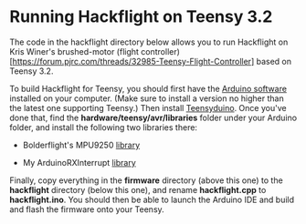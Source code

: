 # Running Hackflight on Teensy 3.2

The code in the hackflight directory below allows you to run Hackflight on Kris Winer's brushed-motor 
(flight controller)[https://forum.pjrc.com/threads/32985-Teensy-Flight-Controller]
based on Teensy 3.2.

To build Hackflight for Teensy, you should first have the 
[Arduino software](https://www.arduino.cc/en/Main/Software) installed on your computer.  (Make sure to install
a version no higher than the latest one supporting Teensy.) Then install 
[Teensyduino](http://www.pjrc.com/teensy/td_download.html). Once you've done that, find the
<b>hardware/teensy/avr/libraries</b> folder under your Arduino folder, and install the following two libraries
there:
<ul>
<li> Bolderflight's MPU9250 <a href="https://github.com/bolderflight/MPU9250">library</a>
<p><li> My ArduinoRXInterrupt <a href="https://github.com/simondlevy/ArduinoRXInterrupt">library</a>
</ul>

Finally, copy everything in the <b>firmware</b> directory (above this one) to the 
<b>hackflight</b> directory (below this one), and rename <b>hackflight.cpp</b> to <b>hackflight.ino</b>.
You should then be able to launch the Arduino IDE and build and flash the firmware onto your Teensy.

